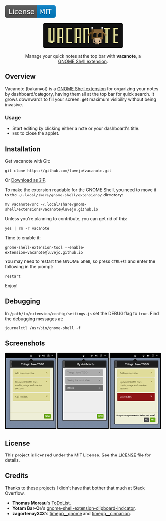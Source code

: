 [![License: MIT](img/license-badge.svg)](LICENSE)

<p align="center">
    <img alt="VACANOTE" src="img/logo.png">
</p>

<p align="center" style="max-width: 380px; margin: auto">
    Manage your quick notes at the top bar with
    <strong>vacanote</strong>, a
    <a href="https://wiki.gnome.org/Projects/GnomeShell/Extensions">GNOME Shell extension</a>.
</p>

## Overview
Vacanote (bakanəʊt) is a [GNOME Shell extension][gnome] for organizing your notes by dashboard/category, having them all at the top bar for quick search. It grows downwards to fill your screen: get maximum visibility without being invasive.

### Usage
- Start editing by clicking either a note or your dashboard's title.
- `ESC` to close the applet.

## Installation

Get vacanote with Git:

    git clone https://github.com/luvejo/vacanote.git

Or  [Download as ZIP][zip-download].

To make the extension readable for the GNOME Shell, you need to move it to the `~/.local/share/gnome-shell/extensions/` directory:

    mv vacanote/src ~/.local/share/gnome-shell/extensions/vacanote@luvejo.github.io

Unless you're planning to contribute, you can get rid of this:

    yes | rm -r vacanote

Time to enable it:

    gnome-shell-extension-tool --enable-extension=vacanote@luvejo.github.io

You may need to restart the GNOME Shell, so press `CTRL+F2` and enter the following in the prompt:

    restart

Enjoy!

## Debugging

In `/path/to/extension/config/settings.js` set the DEBUG flag to `true`. Find the debugging messages at:

    journalctl /usr/bin/gnome-shell -f


## Screenshots

![screenshot](img/screenshots.png)

## License

This project is licensed under the MIT License. See the [LICENSE](LICENSE) file for details.

## Credits
Thanks to these projects I didn't have that bother that much at Stack Overflow.
- **Thomas Moreau**'s  [ToDoList][todolist].
- **Yotam Bar-On**'s [gnome-shell-extension-clipboard-indicator][clipboard-indicator].
- **zagortenay333**'s [timepp__gnome][timepp-gnome] and [timepp__cinnamon][timepp-cinnamon].


[gnome]: https://wiki.gnome.org/Projects/GnomeShell/Extensions
[zip-download]: https://github.com/luvejo/vacanote/archive/master.zip
[todolist]: https://github.com/tomMoral/ToDoList
[clipboard-indicator]: https://github.com/Tudmotu/gnome-shell-extension-clipboard-indicator
[timepp-gnome]: https://github.com/zagortenay333/timepp__gnome
[timepp-cinnamon]: https://github.com/zagortenay333/timepp__cinnamon
